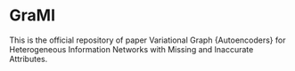 # GraMI
This is the official repository of paper Variational Graph {Autoencoders} for Heterogeneous Information Networks with Missing and Inaccurate Attributes.
